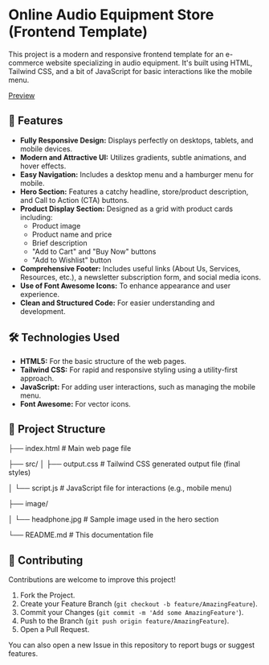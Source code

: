 # Online Audio Equipment Store (Frontend Template)

This project is a modern and responsive frontend template for an e-commerce website specializing in audio equipment. It's built using HTML, Tailwind CSS, and a bit of JavaScript for basic interactions like the mobile menu.

[Preview](image/screenshot.png)

## 🌟 Features

*   **Fully Responsive Design:** Displays perfectly on desktops, tablets, and mobile devices.
*   **Modern and Attractive UI:** Utilizes gradients, subtle animations, and hover effects.
*   **Easy Navigation:** Includes a desktop menu and a hamburger menu for mobile.
*   **Hero Section:** Features a catchy headline, store/product description, and Call to Action (CTA) buttons.
*   **Product Display Section:** Designed as a grid with product cards including:
    *   Product image
    *   Product name and price
    *   Brief description
    *   "Add to Cart" and "Buy Now" buttons
    *   "Add to Wishlist" button
*   **Comprehensive Footer:** Includes useful links (About Us, Services, Resources, etc.), a newsletter subscription form, and social media icons.
*   **Use of Font Awesome Icons:** To enhance appearance and user experience.
*   **Clean and Structured Code:** For easier understanding and development.

## 🛠️ Technologies Used

*   **HTML5:** For the basic structure of the web pages.
*   **Tailwind CSS:** For rapid and responsive styling using a utility-first approach.
*   **JavaScript:** For adding user interactions, such as managing the mobile menu.
*   **Font Awesome:** For vector icons.

## 📂 Project Structure
├── index.html # Main web page file

├── src/
│ ├── output.css # Tailwind CSS generated output file (final styles)

│ └── script.js # JavaScript file for interactions (e.g., mobile menu)

├── image/

│ └── headphone.jpg # Sample image used in the hero section

└── README.md # This documentation file

## 🤝 Contributing

Contributions are welcome to improve this project!
1.  Fork the Project.
2.  Create your Feature Branch (`git checkout -b feature/AmazingFeature`).
3.  Commit your Changes (`git commit -m 'Add some AmazingFeature'`).
4.  Push to the Branch (`git push origin feature/AmazingFeature`).
5.  Open a Pull Request.

You can also open a new Issue in this repository to report bugs or suggest features.
